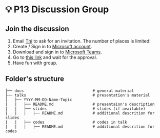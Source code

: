 # 💡 P13 Discussion Group

## Join the discussion

1. Email [Thi](mailto:dinhanhthi@gmail.com) to ask for an invitation. The number of places is limited!
2. Create / Sign in to [Microsoft account](https://account.microsoft.com/account?lang=en-hk).
3. Download and sign in to [Microsoft Teams](https://teams.microsoft.com/downloads).
4. Go to [this link](https://teams.microsoft.com/join/77c1dop20nex) and wait for the approval.
5. Have fun with group.

## Folder's structure

```
├── docs                              # general material
├── talks                             # presentation's material
│   ├── YYYY-MM-DD-Name-Topic
|   |   ├── README.md                 # presentaion's description
|   |   ├── slides                    # slides (if available)
|   |   |   ├── README.md             # additional descrition for slides
|   |   ├── codes                     # codes in talk
|   |   |   ├── README.md             # additional descrition for codes
```